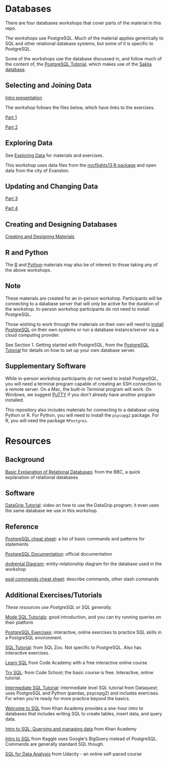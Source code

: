 # Databases

There are four databases workshops that cover parts of the material in this repo.

The workshops use PostgreSQL.  Much of the material applies generically to SQL and other relational database systems, but some of it is specific to PostgreSQL.

Some of the workshops use the database discussed in, and follow much of the content of, the [PostgreSQL Tutorial](http://www.postgresqltutorial.com/), which makes use of the [Saklia database](https://www.jooq.org/sakila).


## Selecting and Joining Data

[Intro presentation](https://gitpitch.com/nuitrcs/databases_workshop/)

The workshop follows the files below, which have links to the exercises.

[Part 1](sql/part1.md)

[Part 2](sql/part2.md)



## Exploring Data

See [Exploring Data](sql/explore.md) for materials and exercises.

This workshop uses data files from the [nycflights13 R package](https://github.com/hadley/nycflights13) and open data from the city of Evanston.

## Updating and Changing Data

[Part 3](sql/part3.md)

[Part 4](sql/part4.md)

## Creating and Designing Databases

[Creating and Designing Materials](sql/createdesign.md)

## R and Python

The [R](/r) and [Python](/python) materials may also be of interest to those taking any of the above workshops.


## Note

These materials are created for an in-person workshop.  Participants will be connecting to a database server that will only be active for the duration of the workshop.  In-person workshop participants do not need to install PostgreSQL.

Those wishing to work through the materials on their own will need to [install PostgreSQL](https://www.postgresql.org/download/) on their own systems or run a database instance/server via a cloud computing provider.  

See Section 1. Getting started with PostgreSQL, from the [PostgreSQL Tutorial](http://www.postgresqltutorial.com/) for details on how to set up your own database server.

## Supplementary Software

While in-person workshop participants do not need to install PostgreSQL, you will need a terminal program capable of creating an SSH connection to a remote server.  On a Mac, the built-in Terminal program will work.  On Windows, we suggest [PuTTY](http://www.putty.org/) if you don't already have another program installed.

This repository also includes materials for connecting to a database using Python or R.  For Python, you will need to install the `psycopg2` package.  For R, you will need the package `RPostgres`.

# Resources

## Background

[Basic Explanation of Relational Databases](http://www.bbc.co.uk/education/guides/ztsvb9q/revision/1): from the BBC, a quick explanation of relational databases

## Software

[DataGrip Tutorial](https://www.youtube.com/watch?v=Xb9K8IAdZNg): video on how to use the DataGrip program; it even uses the same database we use in this workshop.

## Reference

[PostgreSQL cheat sheet](http://www.postgresqltutorial.com/wp-content/uploads/2018/03/PostgreSQL-Cheat-Sheet.pdf): a list of basic commands and patterns for statements

[PostgreSQL Documentation](https://www.postgresql.org/docs/current/static/index.html): official documentation 

[dvdrental Diagram](http://www.postgresqltutorial.com/wp-content/uploads/2018/03/printable-postgresql-sample-database-diagram.pdf): entity-relationship diagram for the database used in the workshop

[psql commands cheat sheet](http://www.postgresonline.com/downloads/special_feature/postgresql83_psql_cheatsheet.pdf): describe commands, other slash commands

## Additional Exercises/Tutorials

_These resources use PostgreSQL or SQL generally._

[Mode SQL Tutorials](https://mode.com/sql-tutorial/): good introduction, and you can try running queries on their platform

[PostgreSQL Exercises](https://pgexercises.com/): interactive, online exercises to practice SQL skills in a PostgreSQL environment.  

[SQL Tutorial](https://sqlzoo.net/): from SQL Zoo.  Not specific to PostgreSQL.  Also has interactive exercises. 

[Learn SQL](https://www.codecademy.com/courses/learn-sql/) from Code Academy with a free interactive online course

[Try SQL](https://www.codeschool.com/courses/try-sql): from Code School; the basic course is free.  Interactive, online tutorial.

[Intermediate SQL Tutorial](https://www.dataquest.io/blog/sql-intermediate/): intermediate level SQL tutorial from Dataquest; uses PostgreSQL and Python (pandas, psycopg2) and includes exercises.  For when you're ready for more practice beyond the basics.

[Welcome to SQL](https://www.khanacademy.org/computing/hour-of-code/hour-of-sql/v/welcome-to-sql) from Khan Academy provides a one-hour intro to databases that includes writing SQL to create tables, insert data, and query data.

[Intro to SQL: Querying and managing data](https://www.khanacademy.org/computing/computer-programming/sql) from Khan Academy

[Intro to SQL](https://www.kaggle.com/learn/intro-to-sql) from Kaggle uses Google's BigQuery instead of PostgreSQL.  Commands are generally standard SQL though.

[SQL for Data Analysis](https://www.udacity.com/course/sql-for-data-analysis--ud198#) from Udacity - an online self-paced course


